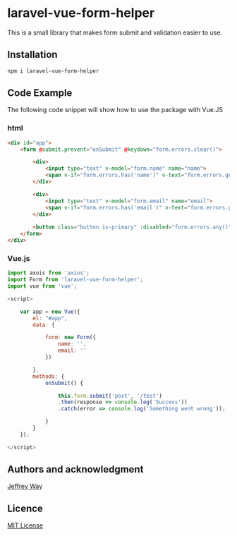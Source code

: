 # laravel-vue-form-helper

This is a small library that makes form submit and validation easier to use.

## Installation

```bash
npm i laravel-vue-form-helper
```

## Code Example

The following code snippet will show how to use the package with Vue.JS

### html

```html
<div id="app">
    <form @submit.prevent="onSubmit" @keydown="form.errors.clear()">

        <div>
            <input type="text" v-model="form.name" name="name">
            <span v-if="form.errors.has('name')" v-text="form.errors.get('name')"></span>
        </div>

        <div>
            <input type="text" v-model="form.email" name="email">
            <span v-if="form.errors.has('email')" v-text="form.errors.get('email')"></span>
        </div>
        
        <button class="button is-primary" :disabled="form.errors.any()">Submit</button>
    </form>
</div>
```

### Vue.js

```js
import axois from 'axios';
import Form from 'laravel-vue-form-helper';
import vue from 'vue';

<script>

    var app = new Vue({
        el: "#app",
        data: {

            form: new Form({ 
                name: '',
                email: ''
            })

        },
        methods: {
            onSubmit() {

                this.form.submit('post', '/test')
                .then(response => console.log('Success'))
                .catch(error => console.log('Something went wrong'));

            }
        }
    });

</script>
```

## Authors and acknowledgment

[Jeffrey Way](https://github.com/laracasts/Vue-Forms) 

## Licence
[MIT License](https://opensource.org/licenses/MIT)
